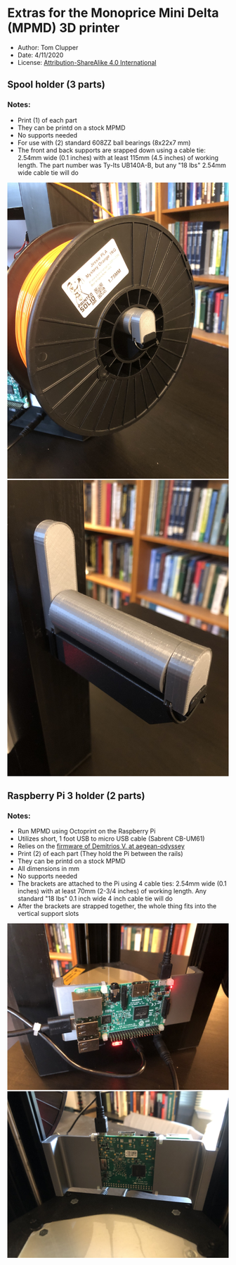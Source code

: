 # Extras for the Monoprice Mini Delta (MPMD) 3D printer
* Author:  Tom Clupper
* Date: 4/11/2020
* License: [Attribution-ShareAlike 4.0 International](https://creativecommons.org/licenses/by-sa/4.0)

## Spool holder (3 parts)

### Notes:
* Print (1) of each part
* They can be printd on a stock MPMD
* No supports needed
* For use with (2) standard 608ZZ ball bearings (8x22x7 mm)
* The front and back supports are srapped down using a cable tie: 2.54mm wide (0.1 inches) with at least 115mm (4.5 inches) of working length. The part number was Ty-Its UB140A-B, but any "18 lbs" 2.54mm wide cable tie will do	

![Image of Spool holder w/o spool](https://github.com/tclupper/MPMDextras/blob/master/SpoolHolder/SpoolHolderWithSpool.jpg)
![Image of Spool holder w/o spool](https://github.com/tclupper/MPMDextras/blob/master/SpoolHolder/SpoolHolderNoSpool.jpg)


## Raspberry Pi 3 holder (2 parts) 

### Notes:
* Run MPMD using Octoprint on the Raspberry Pi
* Utilizes short, 1 foot USB to micro USB cable (Sabrent CB-UM61)
* Relies on the [firmware of Demitrios V. at aegean-odyssey](https://github.com/aegean-odyssey/mpmd_marlin_1.1.x)
* Print (2) of each part (They hold the Pi between the rails)
* They can be printd on a stock MPMD
* All dimensions in mm
* No supports needed
* The brackets are attached to the Pi using 4 cable ties: 2.54mm wide (0.1 inches) with at least 70mm (2-3/4 inches) of working length. Any standard "18 lbs" 0.1  inch wide 4 inch cable tie will do
* After the brackets are strapped together, the whole thing fits into the vertical support slots
    
![Image of Spool holder w/o spool](https://github.com/tclupper/MPMDextras/blob/master/PiHolder/PiHolderFront.jpg)
![Image of Spool holder w/o spool](https://github.com/tclupper/MPMDextras/blob/master/PiHolder/PiHolderBack.jpg)

